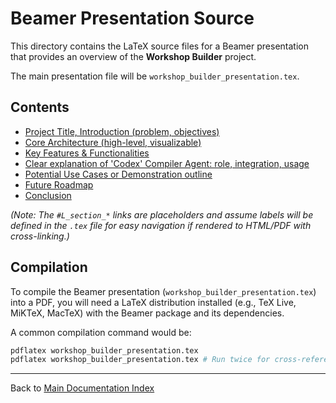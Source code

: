# Beamer Presentation Source

This directory contains the LaTeX source files for a Beamer presentation that provides an overview of the **Workshop Builder** project.

The main presentation file will be `workshop_builder_presentation.tex`.

## Contents

-   [Project Title, Introduction (problem, objectives)](./workshop_builder_presentation.tex#L_section_introduction)
-   [Core Architecture (high-level, visualizable)](./workshop_builder_presentation.tex#L_section_architecture)
-   [Key Features & Functionalities](./workshop_builder_presentation.tex#L_section_features)
-   [Clear explanation of 'Codex' Compiler Agent: role, integration, usage](./workshop_builder_presentation.tex#L_section_codex)
-   [Potential Use Cases or Demonstration outline](./workshop_builder_presentation.tex#L_section_usecases)
-   [Future Roadmap](./workshop_builder_presentation.tex#L_section_roadmap)
-   [Conclusion](./workshop_builder_presentation.tex#L_section_conclusion)

*(Note: The `#L_section_*` links are placeholders and assume labels will be defined in the `.tex` file for easy navigation if rendered to HTML/PDF with cross-linking.)*

## Compilation

To compile the Beamer presentation (`workshop_builder_presentation.tex`) into a PDF, you will need a LaTeX distribution installed (e.g., TeX Live, MiKTeX, MacTeX) with the Beamer package and its dependencies.

A common compilation command would be:
```bash
pdflatex workshop_builder_presentation.tex
pdflatex workshop_builder_presentation.tex # Run twice for cross-references
```

---
Back to [Main Documentation Index](../index.md)